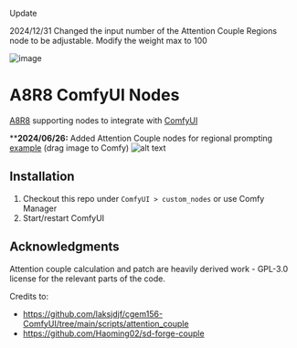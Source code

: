 Update

2024/12/31 Changed the input number of the Attention Couple Regions node to be adjustable. Modify the weight max to 100

![image](https://github.com/user-attachments/assets/69d9b855-ad3d-404d-8b30-4ed66ca643ef)


# A8R8 ComfyUI Nodes

[A8R8](https://github.com/ramyma/a8r8) supporting nodes to integrate with [ComfyUI](https://github.com/comfyanonymous/ComfyUI)

****2024/06/26:** Added Attention Couple nodes for regional prompting [example](examples/attention_couple.png) (drag image to Comfy)
![alt text](nodes_preview/attention_couple.png)

## Installation

1. Checkout this repo under `ComfyUI > custom_nodes` or use Comfy Manager
2. Start/restart ComfyUI

## Acknowledgments

Attention couple calculation and patch are heavily derived work - GPL-3.0 license for the relevant parts of the code.

Credits to:

* https://github.com/laksjdjf/cgem156-ComfyUI/tree/main/scripts/attention_couple
* https://github.com/Haoming02/sd-forge-couple
